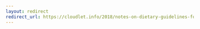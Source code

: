 ```yaml
---
layout: redirect
redirect_url: https://cloudlet.info/2018/notes-on-dietary-guidelines-for-americans-2015-2020
---
```

